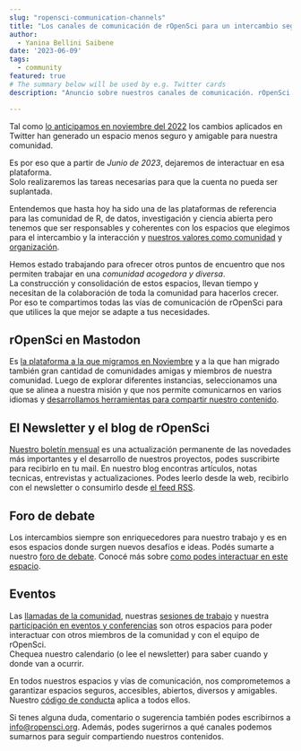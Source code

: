 ```yaml
---
slug: "ropensci-communication-channels"
title: "Los canales de comunicación de rOpenSci para un intercambio seguro y amigable"
author:
  - Yanina Bellini Saibene
date: '2023-06-09'
tags:
  - community
featured: true
# The summary below will be used by e.g. Twitter cards
description: "Anuncio sobre nuestros canales de comunicación. rOpenSci deja de interactuar en Twitter."

---
```


Tal como [lo anticipamos en noviembre del 2022](/es/blog/2022/11/16/mastodon-es) los cambios aplicados en Twitter 
han generado un espacio menos seguro y amigable para nuestra comunidad. 

Es por eso que a partir de _Junio de 2023_, dejaremos de interactuar en esa plataforma.  
Solo realizaremos las tareas necesarias para que la cuenta no pueda ser suplantada.

Entendemos que hasta hoy ha sido una de las plataformas de referencia para las comunidad de R, 
de datos, investigación y ciencia abierta pero tenemos que ser responsables y 
coherentes con los espacios que elegimos para el intercambio y 
la interacción y [nuestros valores como comunidad](/es/codigo-de-conducta/) y [organización](/about/).

Hemos estado trabajando para ofrecer otros puntos de encuentro que nos 
permiten trabajar en una _comunidad acogedora y diversa_.  
La construcción y consolidación de estos espacios, llevan tiempo y necesitan 
de la colaboración de toda la comunidad para hacerlos crecer. 
Por eso te compartimos todas las vías de comunicación de rOpenSci 
para que utilices la que mejor se adapte a tus necesidades.

## rOpenSci en Mastodon

Es [la plataforma a la que migramos en Noviembre](https://hachyderm.io/@rOpenSci) y a la que 
han migrado también gran cantidad de comunidades amigas y miembros de nuestra comunidad. 
Luego de explorar diferentes instancias, seleccionamos una que se alinea a nuestra misión y que nos permite comunicarnos 
en varios idiomas y [desarrollamos herramientas para compartir nuestro contenido](/blog/2023/05/17/scheduling-mastodon/). 

## El Newsletter y el blog de rOpenSci

[Nuestro boletín mensual](/news/) es una actualización permanente de las 
novedades más importantes y el desarrollo de nuestros proyectos, 
podes suscribirte para recibirlo en tu mail. 
En nuestro blog encontras artículos, notas tecnicas, entrevistas y actualizaciones. 
Podes leerlo desde la web, recibirlo con el newsletter o consumirlo desde [el feed RSS](/rbloggers/index.xml).

## Foro de debate 

Los intercambios siempre son enriquecedores para nuestro trabajo y es en 
esos espacios donde surgen nuevos desafíos e ideas. Podés sumarte a nuestro [foro de debate](https://discuss.ropensci.org/). Conocé más sobre [como podes interactuar en este espacio](/blog/2022/01/11/ropensci-forum/). 

## Eventos

Las [llamadas de la comunidad](/commcalls/), nuestras [sesiones de trabajo](/events/) y nuestra 
[participación en eventos y conferencias](/talks/) son otros espacios para poder interactuar 
con otros miembros de la comunidad y con el equipo de rOpenSci.  
Chequea nuestro calendario (o lee el newsletter) para saber cuando y donde van a ocurrir. 

En todos nuestros espacios y vías de comunicación, nos comprometemos a garantizar 
espacios seguros, accesibles, abiertos, diversos y amigables.  
Nuestro [código de conducta](https://ropensci.org/code-of-conduct/) aplica a todos ellos.

Si tenes alguna duda, comentario o sugerencia también podes 
escribirnos a info@ropensci.org. Además, podes sugerirnos a qué canales podemos sumarnos para seguir
compartiendo nuestros contenidos. 
